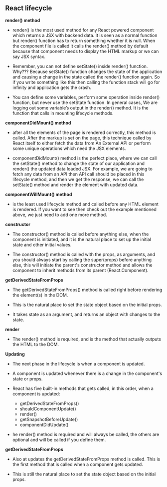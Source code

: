 ## React lifecycle

**render() method**
- render() is the most used method for any React powered component which returns a JSX with backend data. It is seen as a normal function but render() function has to return something whether it is null. When the component file is called it calls the render() method by default because that component needs to display the HTML markup or we can say JSX syntax.
- Remember, you can not define setState() inside render() function. Why??? Because setState() function changes the state of the application and causing a change in the state called the render() function again. So if you write something like this then calling the function stack will go for infinity and application gets the crash.

- You can define some variables, perform some operation inside render() function, but never use the setState function. In general cases, We are logging out some variable’s output in the render() method. It is the function that calls in mounting lifecycle methods.

**componentDidMount() method**
- after all the elements of the page is rendered correctly, this method is called. After the markup is set on the page, this technique called by React itself to either fetch the data from An External API or perform some unique operations which need the JSX elements.

- componentDidMount() method is the perfect place, where we can call the setState() method to change the state of our application and render() the updated data loaded JSX. For example, we are going to fetch any data from an API then API call should be placed in this lifecycle method, and then we get the response, we can call the setState() method and render the element with updated data.

**componentWillMount() method**
- is the least used lifecycle method and called before any HTML element is rendered. If you want to see then check out the example mentioned above, we just need to add one more method.

**constructor**
- The constructor() method is called before anything else, when the component is initiated, and it is the natural place to set up the initial state and other initial values.

- The constructor() method is called with the props, as arguments, and you should always start by calling the super(props) before anything else, this will initiate the parent's constructor method and allows the component to inherit methods from its parent (React.Component).

**getDerivedStateFromProps** 

- The getDerivedStateFromProps() method is called right before rendering the element(s) in the DOM.

- This is the natural place to set the state object based on the initial props.

- It takes state as an argument, and returns an object with changes to the state.

**render**
- The render() method is required, and is the method that actually outputs the HTML to the DOM.

**Updating**
- The next phase in the lifecycle is when a component is updated.

- A component is updated whenever there is a change in the component's state or props.

- React has five built-in methods that gets called, in this order, when a component is updated:

  - getDerivedStateFromProps()
  - shouldComponentUpdate()
  - render()
  - getSnapshotBeforeUpdate()
  - componentDidUpdate()
- he render() method is required and will always be called, the others are optional and will be called if you define them.

**getDerivedStateFromProps**
- Also at updates the getDerivedStateFromProps method is called. This is the first method that is called when a component gets updated.

- This is still the natural place to set the state object based on the initial props.
